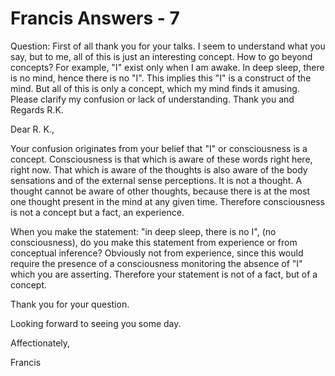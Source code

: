 # Francis Answers - 7


  






Question: First of all thank you for your talks. I seem to understand what you say, but to me, all of this is just an interesting concept. How to go beyond concepts? For example, &quot;I&quot; exist only when I am awake. In deep sleep, there is no mind, hence there is no &quot;I&quot;. This implies this &quot;I&quot; is a construct of the mind. But all of this is only a concept, which my mind finds it amusing. Please clarify my confusion or lack of understanding. Thank you and Regards R.K.&nbsp;





  







Dear R. K.,





  







Your confusion originates from your belief that &quot;I&quot; or consciousness is a concept. Consciousness is that which is aware of these words right here, right now. That which is aware of the thoughts is also aware of the body sensations and of the external sense perceptions. It is not a thought. A thought cannot be aware of other thoughts, because there is at the most one thought present in the mind at any given time. Therefore consciousness is not a concept but a fact, an experience.





When you make the statement: &quot;in deep sleep, there is no I&quot;, (no consciousness), do you make this statement from experience or from conceptual inference? Obviously not from experience, since this would require the presence of a consciousness monitoring the absence of &quot;I&quot; which you are asserting. Therefore your statement is not of a fact, but of a concept.



  







Thank you for your question.&nbsp;



  







Looking forward to seeing you some day.



  







Affectionately,



  






Francis





